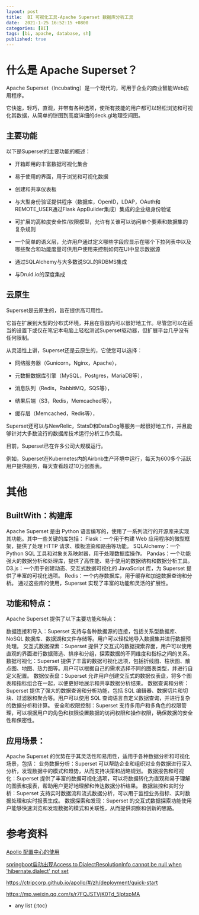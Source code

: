 ```yaml
---
layout: post
title:  BI 可视化工具-Apache Superset 数据库分析工具 
date:  2021-1-25 16:52:15 +0800
categories: [BI]
tags: [bi, apache, database, sh]
published: true
---
```


# 什么是 Apache Superset？

Apache Superset（Incubating）是一个现代的，可用于企业的商业智能Web应用程序。

它快速，轻巧，直观，并带有各种选项，使所有技能的用户都可以轻松浏览和可视化其数据，从简单的饼图到高度详细的deck.gl地理空间图。

## 主要功能

以下是Superset的主要功能的概述：

- 开箱即用的丰富数据可视化集合

- 易于使用的界面，用于浏览和可视化数据

- 创建和共享仪表板

- 与大型身份验证提供程序（数据库，OpenID，LDAP，OAuth和REMOTE_USER通过Flask AppBuilder集成）集成的企业级身份验证

- 可扩展的高粒度安全性/权限模型，允许有关谁可以访问单个要素和数据集的复杂规则

- 一个简单的语义层，允许用户通过定义哪些字段应显示在哪个下拉列表中以及哪些聚合和功能度量可供用户使用来控制如何在UI中显示数据源

- 通过SQLAlchemy与大多数说SQL的RDBMS集成

- 与Druid.io的深度集成

## 云原生

Superset是云原生的，旨在提供高可用性。

它旨在扩展到大型的分布式环境，并且在容器内可以很好地工作。尽管您可以在适当的设置下或仅在笔记本电脑上轻松测试Superset驱动器，但扩展平台几乎没有任何限制。

从灵活性上讲，Superset还是云原生的，它使您可以选择：

- 网络服务器（Gunicorn，Nginx，Apache），

- 元数据数据库引擎（MySQL，Postgres，MariaDB等），

- 消息队列（Redis，RabbitMQ，SQS等），

- 结果后端（S3，Redis，Memcached等），

- 缓存层（Memcached，Redis等），

Superset还可以与NewRelic，StatsD和DataDog等服务一起很好地工作，并且能够针对大多数流行的数据库技术运行分析工作负载。

目前，Superset已在许多公司大规模运行。

例如，Superset在Kubernetes内的Airbnb生产环境中运行，每天为600多个活跃用户提供服务，每天查看超过10万张图表。

# 其他

## BuiltWith：构建库

Apache Superset 是由 Python 语言编写的，使用了一系列流行的开源库来实现其功能。其中一些关键的库包括：
Flask：一个用于构建 Web 应用程序的微型框架，提供了处理 HTTP 请求、模板渲染和路由等功能。
SQLAlchemy：一个 Python SQL 工具和对象关系映射器，用于处理数据库操作。
Pandas：一个功能强大的数据分析和处理库，提供了高性能、易于使用的数据结构和数据分析工具。
D3.js：一个用于创建动态、交互式数据可视化的 JavaScript 库，为 Superset 提供了丰富的可视化选项。
Redis：一个内存数据库，用于缓存和加速数据查询和分析。
通过这些库的使用，Superset 实现了丰富的功能和灵活的扩展性。

## 功能和特点：

Apache Superset 提供了以下主要功能和特点：

数据连接和导入：Superset 支持与各种数据源的连接，包括关系型数据库、NoSQL 数据库、数据湖和文件存储等。用户可以轻松地导入数据集并进行数据预处理。
交互式数据探索：Superset 提供了交互式的数据探索界面，用户可以使用直观的界面进行数据筛选、排序和分组，探索数据的不同维度和指标之间的关系。
数据可视化：Superset 提供了丰富的数据可视化选项，包括折线图、柱状图、散点图、地图、热力图等。用户可以根据自己的需求选择不同的图表类型，并进行自定义配置。
数据仪表盘：Superset 允许用户创建交互式的数据仪表盘，将多个图表和指标组合在一起，以便更好地展示和共享数据分析结果。
数据查询和分析：Superset 提供了强大的数据查询和分析功能，包括 SQL 编辑器、数据切片和切块、过滤器和聚合等。用户可以使用 SQL 查询语言自定义数据查询，并进行复杂的数据分析和计算。
安全和权限控制：Superset 支持多用户和多角色的权限管理，可以根据用户的角色和权限设置数据的访问权限和操作权限，确保数据的安全性和保密性。

## 应用场景：
Apache Superset 的优势在于其灵活性和易用性，适用于各种数据分析和可视化场景，包括：
业务数据分析：Superset 可以帮助企业和组织对业务数据进行深入分析，发现数据中的模式和趋势，从而支持决策和战略规划。
数据报告和可视化：Superset 提供了丰富的数据可视化选项，可以将数据转化为直观和易于理解的图表和报表，帮助用户更好地理解和传达数据分析结果。
数据监控和实时分析：Superset 支持实时数据流和流式数据分析，可以用于监控业务指标、实时数据处理和实时报表生成。
数据探索和发现：Superset 的交互式数据探索功能使用户能够快速浏览和发现数据的模式和关联性，从而提供洞察和创新的思路。

# 参考资料

[Apollo 配置中心的使用](http://www.bubuko.com/infodetail-3085698.html)

[springboot启动出现Access to DialectResolutionInfo cannot be null when 'hibernate.dialect' not set](https://blog.csdn.net/u010372981/article/details/89857112)

https://ctripcorp.github.io/apollo/#/zh/deployment/quick-start

https://mp.weixin.qq.com/s/r7FQJSTVjK0Td_5IptxpMA

* any list
{:toc}
